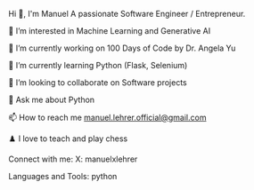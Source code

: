 Hi 👋, I'm Manuel
A passionate Software Engineer / Entrepreneur.

👀 I’m interested in Machine Learning and Generative AI

🔭 I’m currently working on 100 Days of Code by Dr. Angela Yu

🌱 I’m currently learning Python (Flask, Selenium)

👯 I’m looking to collaborate on Software projects

💬 Ask me about Python

📫 How to reach me manuel.lehrer.official@gmail.com

♟️ I love to teach and play chess

Connect with me:
X: manuelxlehrer 

Languages and Tools:
python

<!---
Manuel-Lehrer/Manuel-Lehrer is a ✨ special ✨ repository because its `README.md` (this file) appears on your GitHub profile.
You can click the Preview link to take a look at your changes.
--->
